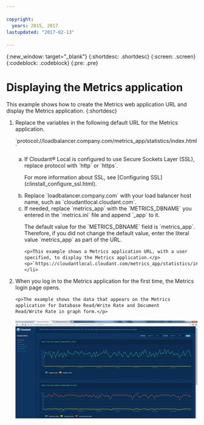 ```yaml
---

copyright:
  years: 2015, 2017
lastupdated: "2017-02-13"

---
```


{:new_window: target="_blank"}
{:shortdesc: .shortdesc}
{:screen: .screen}
{:codeblock: .codeblock}
{:pre: .pre}

# Displaying the Metrics application

This example shows how to create the Metrics web application URL
and display the Metrics application.
{:shortdesc}

<ol>
<li>Replace the variables in the following default URL for the
    Metrics application.
    <p>`protocol://loadbalancer.company.com/metrics_app/statistics/index.html`</p>
<ol type=a>
<li>If Cloudant&reg; Local is configured to use Secure Sockets
    Layer (SSL), replace protocol with `http` or `https`.

<p>For more information about SSL, see [Configuring SSL](clinstall_configure_ssl.html).</p></li>
<li>Replace `loadbalancer.company.com` with your load balancer
    host name, such as `cloudantlocal.cloudant.com`.</li>
<li>If needed, replace `metrics_app` with the `METRICS_DBNAME`
    you entered in the `metrics.ini` file and append `_app` to
    it.
    <p>The default value for the `METRICS_DBNAME` field is
    `metrics_app`. Therefore, if you did not change the default
    value, enter the literal value `metrics_app` as part of the
    URL.</p>

    <p>This example shows a Metrics application URL, with a user
    specified, to display the Metrics application.</p>
    <p>`https://cloudantlocal.cloudant.com/metrics_app/statistics/index.html`</p></li>
</ol>
</li>
<li>When you log in to the Metrics application for the first time,
    the Metrics login page opens.

    <p>The example shows the data that appears on the Metrics
    application for Database Read/Write Rate and Document
    Read/Write Rate in graph form.</p>
    
![Example shows the graphical information that is displayed for database and document read/write rates.](images/metrics_webapp.jpg)
</li>
</ol>
